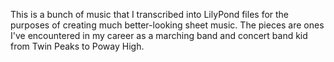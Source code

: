This is a bunch of music that I transcribed into LilyPond files for the
purposes of creating much better-looking sheet music. The pieces are
ones I've encountered in my career as a marching band and concert band
kid from Twin Peaks to Poway High.
